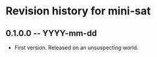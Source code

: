 # Revision history for mini-sat

## 0.1.0.0 -- YYYY-mm-dd

* First version. Released on an unsuspecting world.

